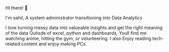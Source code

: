  HI there! 👋

 
I'm sahil, A system administrator transitioning into Data Analytics

I love turning messy data into valueable insights and get the right meaning of the data
Outisde of excel, python and dashboards, Youll find me watching  anime, hitting the gym, or volunteering. I also Enjoy reading tech-related content and enjoy making PCs
